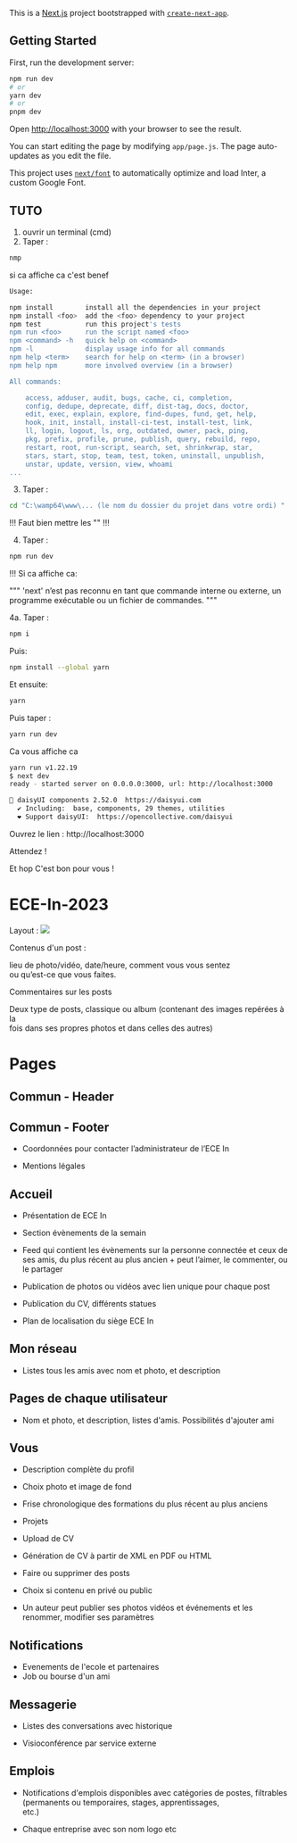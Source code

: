 This is a [Next.js](https://nextjs.org/) project bootstrapped with [`create-next-app`](https://github.com/vercel/next.js/tree/canary/packages/create-next-app).

## Getting Started

First, run the development server:

```bash
npm run dev
# or
yarn dev
# or
pnpm dev
```

Open [http://localhost:3000](http://localhost:3000) with your browser to see the result.

You can start editing the page by modifying `app/page.js`. The page auto-updates as you edit the file.

This project uses [`next/font`](https://nextjs.org/docs/basic-features/font-optimization) to automatically optimize and load Inter, a custom Google Font.

## TUTO

1. ouvrir un terminal (cmd)
2. Taper :  

```bash
nmp
```

si ca affiche  ca c'est benef
```bash
Usage:

npm install        install all the dependencies in your project
npm install <foo>  add the <foo> dependency to your project
npm test           run this project's tests
npm run <foo>      run the script named <foo>
npm <command> -h   quick help on <command>
npm -l             display usage info for all commands
npm help <term>    search for help on <term> (in a browser)
npm help npm       more involved overview (in a browser)

All commands:

    access, adduser, audit, bugs, cache, ci, completion,
    config, dedupe, deprecate, diff, dist-tag, docs, doctor,
    edit, exec, explain, explore, find-dupes, fund, get, help,
    hook, init, install, install-ci-test, install-test, link,
    ll, login, logout, ls, org, outdated, owner, pack, ping,
    pkg, prefix, profile, prune, publish, query, rebuild, repo,
    restart, root, run-script, search, set, shrinkwrap, star,
    stars, start, stop, team, test, token, uninstall, unpublish,
    unstar, update, version, view, whoami
...
```

3. Taper : 
```bash
cd "C:\wamp64\www\... (le nom du dossier du projet dans votre ordi) "
```

!!! Faut bien mettre les "" !!!

4. Taper : 

```bash
npm run dev
```


!!! Si ca affiche ca:

"""
'next' n’est pas reconnu en tant que commande interne
ou externe, un programme exécutable ou un fichier de commandes.
"""

4a. Taper : 

```bash
npm i
```
Puis:

```bash
npm install --global yarn
```


Et ensuite:

```bash
yarn
```



Puis taper : 

```bash
yarn run dev
```

Ca vous affiche ca 

```bash
yarn run v1.22.19
$ next dev
ready - started server on 0.0.0.0:3000, url: http://localhost:3000

🌼 daisyUI components 2.52.0  https://daisyui.com
  ✔︎ Including:  base, components, 29 themes, utilities
  ❤︎ Support daisyUI:  https://opencollective.com/daisyui


```

Ouvrez le lien : http://localhost:3000

Attendez !

Et hop C'est bon pour vous !

# ECE-In-2023
Layout : ![](C:\Users\erwan\AppData\Roaming\marktext\images\2023-05-28-20-04-16-image.png)

Contenus d'un post :

lieu de photo/vidéo, date/heure, comment vous vous sentez  
ou qu’est-ce que vous faites.

Commentaires sur les posts

Deux type de posts, classique ou album (contenant des images repérées à la  
fois dans ses propres photos et dans celles des autres)

# Pages

## Commun - Header

## Commun - Footer

- Coordonnées pour contacter l’administrateur de l’ECE In

- Mentions légales

## Accueil

- Présentation de ECE In

- Section évènements de la semain

- Feed qui contient les évènements sur la personne connectée et ceux de ses amis, du plus récent au plus ancien + peut l’aimer, le commenter, ou le partager

- Publication de photos ou vidéos avec lien unique pour chaque post

- Publication du CV, différents statues 

- Plan de localisation du siège ECE In

## Mon réseau

- Listes tous les amis avec nom et photo, et description

## Pages de chaque utilisateur

- Nom et photo, et description, listes d'amis. Possibilités d'ajouter ami

## Vous

- Description complète du profil

- Choix photo et image de fond

- Frise chronologique des formations du plus récent au plus anciens

- Projets

- Upload de CV

- Génération de CV à partir de XML en PDF ou HTML

- Faire ou supprimer des posts 

- Choix si contenu en privé ou public

- Un auteur peut publier ses photos vidéos et événements et les renommer, modifier ses  paramètres

## Notifications

- Evenements de l'ecole et partenaires
- Job ou bourse d'un ami

## Messagerie

- Listes des conversations avec historique

- Visioconférence par service externe

## Emplois

- Notifications d'emplois disponibles avec catégories de postes, filtrables (permanents ou temporaires, stages, apprentissages,  
  etc.)

- Chaque entreprise avec son nom logo etc
